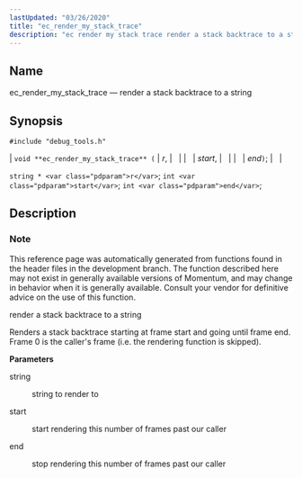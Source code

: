 ```yaml
---
lastUpdated: "03/26/2020"
title: "ec_render_my_stack_trace"
description: "ec render my stack trace render a stack backtrace to a string void ec render my stack trace r start end string r int start int end This reference page was automatically generated from functions found in the header files in the development branch The function described here may not..."
---
```


<a name="apis.ec_render_my_stack_trace"></a> 
## Name

ec_render_my_stack_trace — render a stack backtrace to a string

## Synopsis

`#include "debug_tools.h"`

| `void **ec_render_my_stack_trace** (` | <var class="pdparam">r</var>, |   |
|   | <var class="pdparam">start</var>, |   |
|   | <var class="pdparam">end</var>`)`; |   |

`string * <var class="pdparam">r</var>`;
`int <var class="pdparam">start</var>`;
`int <var class="pdparam">end</var>`;<a name="idp49861056"></a> 
## Description

### Note

This reference page was automatically generated from functions found in the header files in the development branch. The function described here may not exist in generally available versions of Momentum, and may change in behavior when it is generally available. Consult your vendor for definitive advice on the use of this function.

render a stack backtrace to a string

Renders a stack backtrace starting at frame start and going until frame end. Frame 0 is the caller's frame (i.e. the rendering function is skipped).

**<a name="idp49864528"></a> Parameters**

<dl class="variablelist">

<dt>string</dt>

<dd>

string to render to

</dd>

<dt>start</dt>

<dd>

start rendering this number of frames past our caller

</dd>

<dt>end</dt>

<dd>

stop rendering this number of frames past our caller

</dd>

</dl>